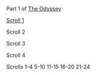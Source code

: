 Part 1 of [The Odyssey](odyssey-story)

[Scroll 1](odyssey-scroll1)

Scroll 2

Scroll 3

Scroll 4

Scrolls 1-4 5-10 11-15 16-20 21-24
